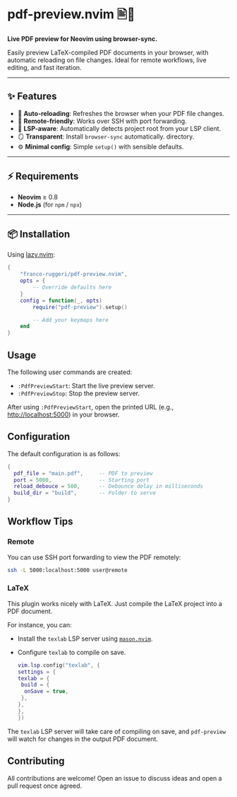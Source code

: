 # pdf-preview.nvim 🖹🔄  

**Live PDF preview for Neovim using browser-sync.**

Easily preview LaTeX-compiled PDF documents in your browser, with automatic
reloading on file changes. Ideal for remote workflows, live editing, and fast
iteration.

---

## ✨ Features

- 🔄 **Auto-reloading**: Refreshes the browser when your PDF file changes.
- 🔌 **Remote-friendly**: Works over SSH with port forwarding.
- 🧠 **LSP-aware**: Automatically detects project root from your LSP client.
- 🪞 **Transparent**: Install `browser-sync` automatically.
directory.
- ⚙️ **Minimal config**: Simple `setup()` with sensible defaults.

---

## ⚡ Requirements

- **Neovim** ≥ 0.8  
- **Node.js** (for `npm` / `npx`)

---

## 📦 Installation

Using [lazy.nvim](https://github.com/folke/lazy.nvim):

```lua
{ 
    "franco-ruggeri/pdf-preview.nvim", 
    opts = {
        -- Override defaults here
    }
    config = function(_, opts)
        require("pdf-preview").setup()

        -- Add your keymaps here
    end
}
```

## Usage

The following user commands are created:

- `:PdfPreviewStart`: Start the live preview server.
- `:PdfPreviewStop`: Stop the preview server.

After using `:PdfPreviewStart`, open the printed URL (e.g.,
<http://localhost:5000>) in your browser.

## Configuration

The default configuration is as follows:

```lua
{
  pdf_file = "main.pdf",     -- PDF to preview
  port = 5000,               -- Starting port
  reload_debouce = 500,      -- Debounce delay in milliseconds
  build_dir = "build",       -- Folder to serve
}
```

## Workflow Tips

### Remote

You can use SSH port forwarding to view the PDF remotely:

```bash
ssh -L 5000:localhost:5000 user@remote
```

### LaTeX

This plugin works nicely with LaTeX. Just compile the LaTeX project into a PDF
document.

For instance, you can:

- Install the `texlab` LSP server using
[`mason.nvim`](https://github.com/mason-org/mason.nvim).
- Configure `texlab` to compile on save.

    ```lua
  vim.lsp.config("texlab", {
   settings = {
    texlab = {
     build = {
      onSave = true,
     },
    },
   },
  })
  ```

The `texlab` LSP server will take care of compiling on save, and `pdf-preview`
will watch for changes in the output PDF document.

## Contributing

All contributions are welcome! Open an issue to discuss ideas and open a pull
request once agreed.

